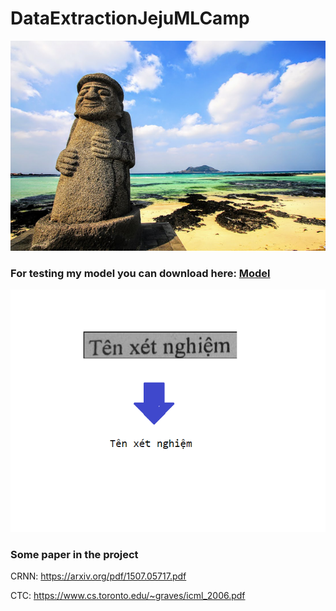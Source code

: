 # DataExtractionJejuMLCamp

![alt text](https://github.com/moto8xpk/DataExtractionJejuMLCamp/blob/master/photo/jeju.png)


### For testing my model you can download here: [Model](https://drive.google.com/open?id=1S5OC-lns_KmJ0m_7JFem08JKV0VxgoSb)

![alt text](https://github.com/moto8xpk/DataExtractionJejuMLCamp/blob/master/photo/cropped-image.png)

### Some paper in the project 

CRNN: https://arxiv.org/pdf/1507.05717.pdf

CTC: https://www.cs.toronto.edu/~graves/icml_2006.pdf


